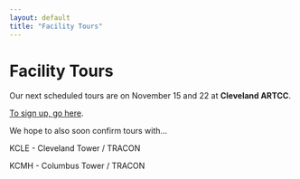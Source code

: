 ```yaml
---
layout: default
title: "Facility Tours"
---
```

# Facility Tours

Our next scheduled tours are on November 15 and 22 at __Cleveland ARTCC__. 

[To sign up, go here](/events/signup/).



We hope to also soon confirm tours with...

KCLE - Cleveland Tower / TRACON

KCMH - Columbus Tower / TRACON